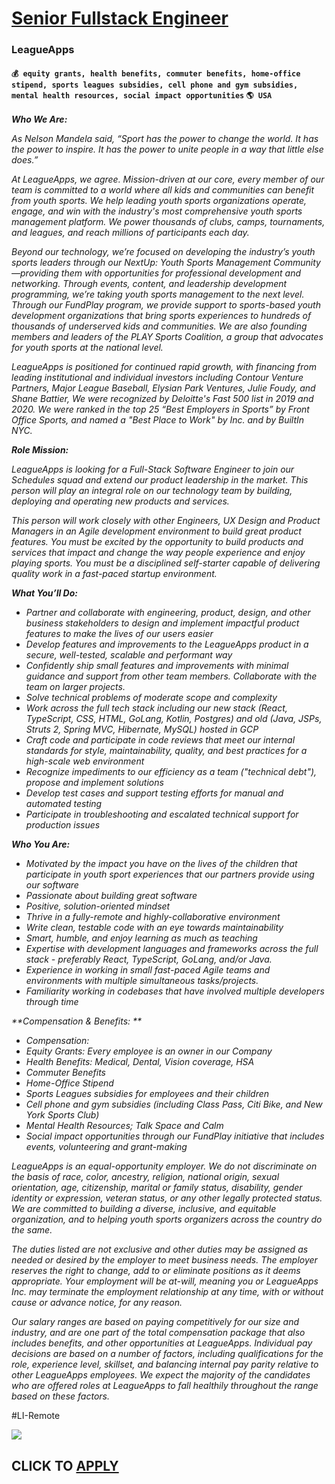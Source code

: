 # [Senior Fullstack Engineer](https://www.remotewlb.com/apply/senior-fullstack-engineer-63042)  
### LeagueApps  
#### `💰 equity grants, health benefits, commuter benefits, home-office stipend, sports leagues subsidies, cell phone and gym subsidies, mental health resources, social impact opportunities` `🌎 USA`  

_**Who We Are:**_

_As Nelson Mandela said, “Sport has the power to change the world. It has the power to inspire. It has the power to unite people in a way that little else does.”_

_At LeagueApps, we agree. Mission-driven at our core, every member of our team is committed to a world where all kids and communities can benefit from youth sports. We help leading youth sports organizations operate, engage, and win with the industry's most comprehensive youth sports management platform. We power thousands of clubs, camps, tournaments, and leagues, and reach millions of participants each day._

_Beyond our technology, we’re focused on developing the industry’s youth sports leaders through our NextUp: Youth Sports Management Community—providing them with opportunities for professional development and networking. Through events, content, and leadership development programming, we’re taking youth sports management to the next level. Through our FundPlay program, we provide support to sports-based youth development organizations that bring sports experiences to hundreds of thousands of underserved kids and communities. We are also founding members and leaders of the PLAY Sports Coalition, a group that advocates for youth sports at the national level._

_LeagueApps is positioned for continued rapid growth, with financing from leading institutional and individual investors including Contour Venture Partners, Major League Baseball, Elysian Park Ventures, Julie Foudy, and Shane Battier, We were recognized by Deloitte's Fast 500 list in 2019 and 2020. We were ranked in the top 25 “Best Employers in Sports” by Front Office Sports, and named a "Best Place to Work" by Inc. and by BuiltIn NYC._

_**Role Mission:**_

_LeagueApps is looking for a Full-Stack Software Engineer to join our Schedules squad and extend our product leadership in the market. This person will play an integral role on our technology team by building, deploying and operating new products and services._

_This person will work closely with other Engineers, UX Design and Product Managers in an Agile development environment to build great product features. You must be excited by the opportunity to build products and services that impact and change the way people experience and enjoy playing sports. You must be a disciplined self-starter capable of delivering quality work in a fast-paced startup environment._

_**What You’ll Do:**_

  * _Partner and collaborate with engineering, product, design, and other business stakeholders to design and implement impactful product features to make the lives of our users easier_
  * _Develop features and improvements to the LeagueApps product in a secure, well-tested, scalable and performant way_
  * _Confidently ship small features and improvements with minimal guidance and support from other team members. Collaborate with the team on larger projects._
  * _Solve technical problems of moderate scope and complexity_
  * _Work across the full tech stack including our new stack (React, TypeScript, CSS, HTML, GoLang, Kotlin, Postgres) and old (Java, JSPs, Struts 2, Spring MVC, Hibernate, MySQL) hosted in GCP_
  * _Craft code and participate in code reviews that meet our internal standards for style, maintainability, quality, and best practices for a high-scale web environment_
  * _Recognize impediments to our efficiency as a team ("technical debt"), propose and implement solutions_
  * _Develop test cases and support testing efforts for manual and automated testing_
  * _Participate in troubleshooting and escalated technical support for production issues_

_**Who You Are:**_

  * _Motivated by the impact you have on the lives of the children that participate in youth sport experiences that our partners provide using our software_
  * _Passionate about building great software_
  * _Positive, solution-oriented mindset_
  * _Thrive in a fully-remote and highly-collaborative environment_
  * _Write clean, testable code with an eye towards maintainability_
  * _Smart, humble, and enjoy learning as much as teaching_
  * _Expertise with development languages and frameworks across the full stack - preferably React, TypeScript, GoLang, and/or Java._
  * _Experience in working in small fast-paced Agile teams and environments with multiple simultaneous tasks/projects._
  * _Familiarity working in codebases that have involved multiple developers through time_

_**Compensation & Benefits: **_

  * _Compensation:_
  * _Equity Grants: Every employee is an owner in our Company_
  * _Health Benefits: Medical, Dental, Vision coverage, HSA_
  * _Commuter Benefits_
  * _Home-Office Stipend_
  * _Sports Leagues subsidies for employees and their children_
  * _Cell phone and gym subsidies (including Class Pass, Citi Bike, and New York Sports Club)_
  * _Mental Health Resources; Talk Space and Calm_
  * _Social impact opportunities through our FundPlay initiative that includes events, volunteering and grant-making_

_LeagueApps is an equal-opportunity employer. We do not discriminate on the basis of race, color, ancestry, religion, national origin, sexual orientation, age, citizenship, marital or family status, disability, gender identity or expression, veteran status, or any other legally protected status. We are committed to building a diverse, inclusive, and equitable organization, and to helping youth sports organizers across the country do the same._

_The duties listed are not exclusive and other duties may be assigned as needed or desired by the employer to meet business needs. The employer reserves the right to change, add to or eliminate positions as it deems appropriate. Your employment will be at-will, meaning you or LeagueApps Inc. may terminate the employment relationship at any time, with or without cause or advance notice, for any reason._

_Our salary ranges are based on paying competitively for our size and industry, and are one part of the total compensation package that also includes benefits, and other opportunities at LeagueApps. Individual pay decisions are based on a number of factors, including qualifications for the role, experience level, skillset, and balancing internal pay parity relative to other LeagueApps employees. We expect the majority of the candidates who are offered roles at LeagueApps to fall healthily throughout the range based on these factors._

#LI-Remote

![](https://remotive.com/job/track/1899862/blank.gif?source=public_api)  
## CLICK TO [APPLY](https://www.remotewlb.com/apply/senior-fullstack-engineer-63042)

